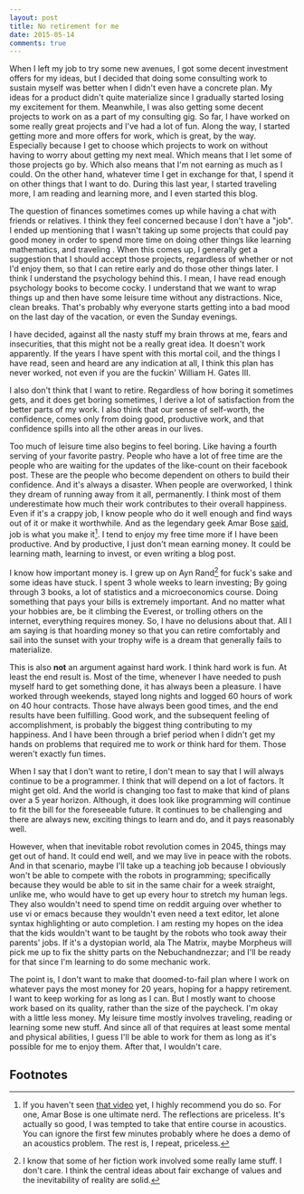 ```yaml
---
layout: post
title: No retirement for me
date: 2015-05-14
comments: true
---
```


When I left my job to try some new avenues, I got some decent
investment offers for my ideas, but I decided that doing some
consulting work to sustain myself was better when I didn't even have a
concrete plan. My ideas for a product didn't quite materialize since I
gradually started losing my excitement for them. Meanwhile, I was also
getting some decent projects to work on as a part of my consulting
gig. So far, I have worked on some really great projects and I've had
a lot of fun. Along the way, I started getting more and more offers
for work, which is great, by the way. Especially because I get to
choose which projects to work on without having to worry about getting
my next meal. Which means that I let some of those projects go
by. Which also means that I'm not earning as much as I could. On the
other hand, whatever time I get in exchange for that, I spend it on
other things that I want to do. During this last year, I started
traveling more, I am reading and learning more, and I even started
this blog.

The question of finances sometimes comes up while having a chat with
friends or relatives. I think they feel concerned because I don't have
a "job". I ended up mentioning that I wasn't taking up some projects
that could pay good money in order to spend more time on doing other
things like learning mathematics, and traveling . When this comes up,
I generally get a suggestion that I should accept those projects,
regardless of whether or not I'd enjoy them, so that I can retire
early and do those other things later. I think I understand the
psychology behind this. I mean, I have read enough psychology books to
become cocky. I understand that we want to wrap things up and then
have some leisure time without any distractions. Nice, clean
breaks. That's probably why everyone starts getting into a bad mood on
the last day of the vacation, or even the Sunday evenings.

I have decided, against all the nasty stuff my brain throws at me,
fears and insecurities, that this might not be a really great
idea. It doesn't work apparently. If the years I have spent with this
mortal coil, and the things I have read, seen and heard are any
indication at all, I think this plan has never worked, not even if you are
the fuckin' William H. Gates III.

I also don't think that I want to retire. Regardless of how boring it
sometimes gets, and it does get boring sometimes, I derive a lot of
satisfaction from the better parts of my work. I also think that our
sense of self-worth, the confidence, comes only from doing good,
productive work, and that confidence spills into all the other areas
in our lives.

Too much of leisure time also begins to feel boring. Like having a
fourth serving of your favorite pastry. People who have a lot of free
time are the people who are waiting for the updates of the like-count
on their facebook post. These are the people who become dependent on
others to build their confidence. And it's always a disaster. When
people are overworked, I think they dream of running away from it all,
permanently. I think most of them underestimate how much their work
contributes to their overall happiness. Even if it's a crappy job, I
know people who do it well enough and find ways out of it or make it
worthwhile. And as the legendary geek Amar Bose [said][amar-bose], job
is what you make it[^1]. I tend to enjoy my free time more if I have
been productive. And by productive, I just don't mean earning
money. It could be learning math, learning to invest, or even writing
a blog post.

I know how important money is. I grew up on Ayn Rand[^2] for fuck's
sake and some ideas have stuck. I spent 3 whole weeks to learn
investing; By going through 3 books, a lot of statistics and a
microeconomics course. Doing something that pays your bills is
extremely important. And no matter what your hobbies are, be it
climbing the Everest, or trolling others on the internet, everything
requires money. So, I have no delusions about that. All I am saying is
that hoarding money so that you can retire comfortably and sail into
the sunset with your trophy wife is a dream that generally fails to
materialize.

This is also **not** an argument against hard work. I think hard work
is fun. At least the end result is. Most of the time, whenever I have
needed to push myself hard to get something done, it has always been a
pleasure. I have worked through weekends, stayed long nights and
logged 60 hours of work on 40 hour contracts. Those have always been
good times, and the end results have been fulfilling.  Good work, and
the subsequent feeling of accomplishment, is probably the biggest
thing contributing to my happiness. And I have been through a brief
period when I didn't get my hands on problems that required me to work
or think hard for them. Those weren't exactly fun times.

When I say that I don't want to retire, I don't mean to say that I
will always continue to be a programmer. I think that will depend on a
lot of factors. It might get old. And the world is changing too fast
to make that kind of plans over a 5 year horizon. Although, it does
look like programming will continue to fit the bill for the
foreseeable future. It continues to be challenging and there are
always new, exciting things to learn and do, and it pays reasonably
well.

However, when that inevitable robot revolution comes in 2045, things
may get out of hand. It could end well, and we may live in peace with
the robots. And in that scenario, maybe I'll take up a teaching job
because I obviously won't be able to compete with the robots in
programming; specifically because they would be able to sit in the
same chair for a week straight, unlike me, who would have to get up
every hour to stretch my human legs. They also wouldn't need to spend
time on reddit arguing over whether to use vi or emacs because they
wouldn't even need a text editor, let alone syntax highlighting or
auto completion. I am resting my hopes on the idea that the kids
wouldn't want to be taught by the robots who took away their parents'
jobs.  If it's a dystopian world, ala The Matrix, maybe Morpheus will
pick me up to fix the shitty parts on the Nebuchandnezzar; and I'll be
ready for that since I'm learning to do some mechanic work.

The point is, I don't want to make that doomed-to-fail plan where I
work on whatever pays the most money for 20 years, hoping for a happy
retirement. I want to keep working for as long as I can. But I mostly
want to choose work based on its quality, rather than the size of the
paycheck. I'm okay with a little less money. My leisure time
mostly involves traveling, reading or learning some new stuff. And
since all of that requires at least some mental and physical
abilities, I guess I'll be able to work for them as long as it's
possible for me to enjoy them. After that, I wouldn't care.

## Footnotes

[^1]: If you haven't seen [that video][amar-bose] yet, I highly
    recommend you do so. For one, Amar Bose is one ultimate
    nerd. The reflections are priceless. It's actually so good, I was
    tempted to take that entire course in acoustics. You can ignore
    the first few minutes probably where he does a demo of an
    acoustics problem. The rest is, I repeat, priceless.

[^2]: I know that some of her fiction work involved some really lame
    stuff. I don't care. I think the central ideas about fair
    exchange of values and the inevitability of reality are solid.


[amar-bose]: https://youtu.be/N2UhSnvOcaE?t=3283
